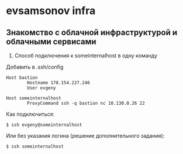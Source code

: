 # evsamsonov infra

## Знакомство с облачной инфраструктурой и облачными сервисами

1. Способ подключения к someinternalhost в одну команду

Добавить в .ssh/config
```
Host bastion
        Hostname 178.154.227.246
        User evgeny

Host someinternalhost
        ProxyCommand ssh -q bastion nc 10.130.0.26 22
```
Как подключиться:
```
$ ssh evgeny@someinternalhost
```

Или без указания логина (решение дополнительного задания):
```
$ ssh someinternalhost
```

